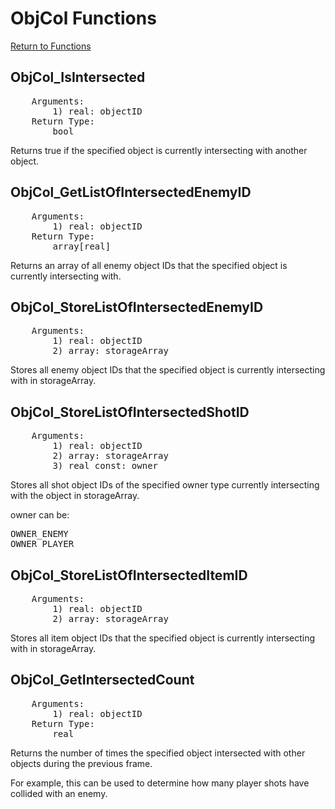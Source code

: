 ﻿# ObjCol Functions

[Return to Functions](../functions.html)

## ObjCol_IsIntersected
<pre>
    Arguments:
        1) real: objectID
    Return Type:
        bool
</pre>
Returns true if the specified object is currently intersecting with another object.

## ObjCol_GetListOfIntersectedEnemyID
<pre>
    Arguments:
        1) real: objectID
    Return Type:
        array[real]
</pre>
Returns an array of all enemy object IDs that the specified object is currently intersecting with.

## ObjCol_StoreListOfIntersectedEnemyID
<pre>
    Arguments:
        1) real: objectID
        2) array: storageArray
</pre>
Stores all enemy object IDs that the specified object is currently intersecting with in storageArray.

## ObjCol_StoreListOfIntersectedShotID
<pre>
    Arguments:
        1) real: objectID
        2) array: storageArray
        3) real const: owner
</pre>
Stores all shot object IDs of the specified owner type currently intersecting with the object in storageArray.

owner can be:
<pre>
OWNER_ENEMY
OWNER_PLAYER
</pre>

## ObjCol_StoreListOfIntersectedItemID
<pre>
    Arguments:
        1) real: objectID
        2) array: storageArray
</pre>
Stores all item object IDs that the specified object is currently intersecting with in storageArray.

## ObjCol_GetIntersectedCount
<pre>
    Arguments:
        1) real: objectID
    Return Type:
        real
</pre>
Returns the number of times the specified object intersected with other objects during the previous frame.

For example, this can be used to determine how many player shots have collided with an enemy.